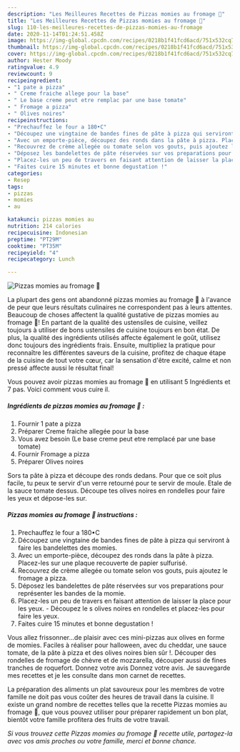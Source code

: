 ```yaml
---
description: "Les Meilleures Recettes de Pizzas momies au fromage 🎃"
title: "Les Meilleures Recettes de Pizzas momies au fromage 🎃"
slug: 110-les-meilleures-recettes-de-pizzas-momies-au-fromage
date: 2020-11-14T01:24:51.458Z
image: https://img-global.cpcdn.com/recipes/0218b1f41fcd6acd/751x532cq70/pizzas-momies-au-fromage-🎃-photo-principale-de-la-recette.jpg
thumbnail: https://img-global.cpcdn.com/recipes/0218b1f41fcd6acd/751x532cq70/pizzas-momies-au-fromage-🎃-photo-principale-de-la-recette.jpg
cover: https://img-global.cpcdn.com/recipes/0218b1f41fcd6acd/751x532cq70/pizzas-momies-au-fromage-🎃-photo-principale-de-la-recette.jpg
author: Hester Moody
ratingvalue: 4.9
reviewcount: 9
recipeingredient:
- "1 pate a pizza"
- " Creme fraiche allege pour la base"
- " Le base creme peut etre remplac par une base tomate"
- " Fromage a pizza"
- " Olives noires"
recipeinstructions:
- "Prechauffez le four a 180•C"
- "Découpez une vingtaine de bandes fines de pâte à pizza qui serviront à faire les bandelettes des momies."
- "Avec un emporte-pièce, découpez des ronds dans la pâte à pizza. Placez-les sur une plaque recouverte de papier sulfurisé."
- "Recouvrez de crème allegée ou tomate selon vos gouts, puis ajoutez le fromage a pizza."
- "Déposez les bandelettes de pâte réservées sur vos preparations pour représenter les bandes de la momie."
- "Placez-les un peu de travers en faisant attention de laisser la place pour les yeux. Découpez le s olives noires en rondelles et placez-les pour faire les yeux."
- "Faites cuire 15 minutes et bonne degustation !"
categories:
- Resep
tags:
- pizzas
- momies
- au

katakunci: pizzas momies au 
nutrition: 214 calories
recipecuisine: Indonesian
preptime: "PT29M"
cooktime: "PT35M"
recipeyield: "4"
recipecategory: Lunch

---
```



![Pizzas momies au fromage 🎃](https://img-global.cpcdn.com/recipes/0218b1f41fcd6acd/751x532cq70/pizzas-momies-au-fromage-🎃-photo-principale-de-la-recette.jpg)

La plupart des gens ont abandonné pizzas momies au fromage 🎃 à l'avance de peur que leurs résultats culinaires ne correspondent pas à leurs attentes. Beaucoup de choses affectent la qualité gustative de pizzas momies au fromage 🎃! En partant de la qualité des ustensiles de cuisine, veillez toujours à utiliser de bons ustensiles de cuisine toujours en bon état. De plus, la qualité des ingrédients utilisés affecte également le goût, utilisez donc toujours des ingrédients frais. Ensuite, multipliez la pratique pour reconnaître les différentes saveurs de la cuisine, profitez de chaque étape de la cuisine de tout votre cœur, car la sensation d'être excité, calme et non pressé affecte aussi le résultat final!

<!--inarticleads1-->

Vous pouvez avoir pizzas momies au fromage 🎃 en utilisant 5 Ingrédients et 7 pas. Voici comment vous cuire il.

##### Ingrédients de pizzas momies au fromage 🎃 :

1. Fournir 1 pate a pizza
1. Préparer  Creme fraiche allegée pour la base
1. Vous avez besoin  (Le base creme peut etre remplacé par une base tomate)
1. Fournir  Fromage a pizza
1. Préparer  Olives noires


Sors ta pâte à pizza et découpe des ronds dedans. Pour que ce soit plus facile, tu peux te servir d&#39;un verre retourné pour te servir de moule. Etale de la sauce tomate dessus. Découpe tes olives noires en rondelles pour faire les yeux et dépose-les sur. 

<!--inarticleads2-->

##### Pizzas momies au fromage 🎃 instructions :

1. Prechauffez le four a 180•C
1. Découpez une vingtaine de bandes fines de pâte à pizza qui serviront à faire les bandelettes des momies.
1. Avec un emporte-pièce, découpez des ronds dans la pâte à pizza. Placez-les sur une plaque recouverte de papier sulfurisé.
1. Recouvrez de crème allegée ou tomate selon vos gouts, puis ajoutez le fromage a pizza.
1. Déposez les bandelettes de pâte réservées sur vos preparations pour représenter les bandes de la momie.
1. Placez-les un peu de travers en faisant attention de laisser la place pour les yeux. - Découpez le s olives noires en rondelles et placez-les pour faire les yeux.
1. Faites cuire 15 minutes et bonne degustation !


Vous allez frissonner…de plaisir avec ces mini-pizzas aux olives en forme de momies. Faciles à réaliser pour halloween, avec du cheddar, une sauce tomate, de la pâte à pizza et des olives noires bien sûr !. Découper des rondelles de fromage de chèvre et de mozzarella, découper aussi de fines tranches de roquefort. Donnez votre avis Donnez votre avis. Je sauvegarde mes recettes et je les consulte dans mon carnet de recettes. 

<!--inarticleads1-->

<p>
La préparation des aliments un plat savoureux pour les membres de votre famille ne doit pas vous coûter des heures de travail dans la cuisine. Il existe un grand nombre de recettes telles que la recette Pizzas momies au fromage 🎃, que vous pouvez utiliser pour préparer rapidement un bon plat, bientôt votre famille profitera des fruits de votre travail.
</p>

<p>
<i>Si vous trouvez cette Pizzas momies au fromage 🎃 recette utile, partagez-la avec vos amis proches ou votre famille, merci et bonne chance.</i>
</p>
